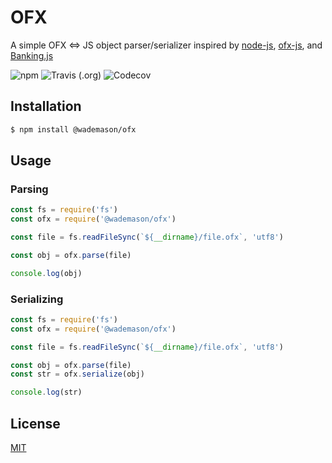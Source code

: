 # OFX

A simple OFX <=> JS object parser/serializer inspired by [node-js](https://github.com/chilts/node-ofx), [ofx-js](https://github.com/bradenmacdonald/ofx-js), and [Banking.js](https://github.com/euforic/banking.js/)

![npm](https://img.shields.io/npm/v/@wademason/ofx.svg)
![Travis (.org)](https://img.shields.io/travis/WadeMason/ofx.svg)
![Codecov](https://img.shields.io/codecov/c/github/WadeMason/ofx.svg)

## Installation

```bash
$ npm install @wademason/ofx
```

## Usage

### Parsing

```js
const fs = require('fs')
const ofx = require('@wademason/ofx')

const file = fs.readFileSync(`${__dirname}/file.ofx`, 'utf8')

const obj = ofx.parse(file)

console.log(obj)
```

### Serializing

```js
const fs = require('fs')
const ofx = require('@wademason/ofx')

const file = fs.readFileSync(`${__dirname}/file.ofx`, 'utf8')

const obj = ofx.parse(file)
const str = ofx.serialize(obj)

console.log(str)
```

## License

[MIT](LICENSE)
